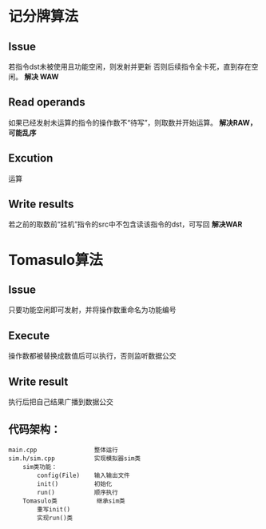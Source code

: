 # 记分牌算法

## Issue

若指令dst未被使用且功能空闲，则发射并更新
否则后续指令全卡死，直到存在空闲。
**解决 WAW**

## Read operands

如果已经发射未运算的指令的操作数不“待写”，则取数并开始运算。
**解决RAW，可能乱序**

## Excution

运算

## Write results

若之前的取数前“挂机”指令的src中不包含读该指令的dst，可写回
**解决WAR**

# Tomasulo算法

## Issue

只要功能空闲即可发射，并将操作数重命名为功能编号

## Execute

操作数都被替换成数值后可以执行，否则监听数据公交

## Write result

执行后把自己结果广播到数据公交

## 代码架构：

	main.cpp				整体运行
	sim.h/sim.cpp			实现模拟器sim类
		sim类功能：
			config(File)	输入输出文件
			init()			初始化
			run()			顺序执行
		Tomasulo类			继承sim类
			重写init()
			实现run()类

